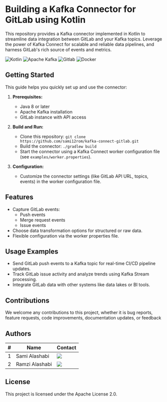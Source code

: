 # Building a Kafka Connector for GitLab using Kotlin

This repository provides a Kafka connector implemented in Kotlin to streamline data integration between GitLab and your Kafka topics. Leverage the power of Kafka Connect for scalable and reliable data pipelines, and harness GitLab's rich source of events and metrics.

![Kotlin](https://img.shields.io/badge/Kotlin-0095D5?&style=for-the-badge&logo=kotlin&logoColor=white)
![Apache Kafka](https://img.shields.io/badge/Apache%20Kafka-000?style=for-the-badge&logo=apachekafka)
![Gitlab](https://img.shields.io/badge/GitLab-330F63?style=for-the-badge&logo=gitlab&logoColor=white)
![Docker](https://img.shields.io/badge/docker-%230db7ed.svg?style=for-the-badge&logo=docker&logoColor=white)


## Getting Started

This guide helps you quickly set up and use the connector:

1. **Prerequisites:**
    - Java 8 or later
    - Apache Kafka installation
    - GitLab instance with API access

2. **Build and Run:**
    - Clone this repository: `git clone https://github.com/sami12rom/kafka-connect-gitlab.git`
    - Build the connector: `./gradlew build`
    - Start the connector using a Kafka Connect worker configuration file (see `examples/worker.properties`).

3. **Configuration:**
    - Customize the connector settings (like GitLab API URL, topics, events) in the worker configuration file.

## Features

- Capture GitLab events:
    - Push events
    - Merge request events
    - Issue events
- Choose data transformation options for structured or raw data.
- Flexible configuration via the worker properties file.

## Usage Examples

- Send GitLab push events to a Kafka topic for real-time CI/CD pipeline updates.
- Track GitLab issue activity and analyze trends using Kafka Stream processing.
- Integrate GitLab data with other systems like data lakes or BI tools.

## Contributions

We welcome any contributions to this project, whether it is bug reports, feature requests, code improvements, documentation updates, or feedback

## Authors

| # | Name           | Contact |
|---|----------------|---------|
| 1 | Sami Alashabi  |[![](https://img.shields.io/badge/LinkedIn-0077B5?style=for-the-badge&logo=linkedin&logoColor=white)](https://www.linkedin.com/in/sami-alashabi)|
| 2 | Ramzi Alashabi |[![](https://img.shields.io/badge/LinkedIn-0077B5?style=for-the-badge&logo=linkedin&logoColor=white)](https://www.linkedin.com/in/ramzialashabi)|



## License

This project is licensed under the Apache License 2.0.